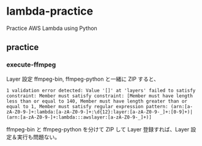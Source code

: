 # lambda-practice
Practice AWS Lambda using Python

## practice

### execute-ffmpeg


Layer 設定
ffmpeg-bin, ffmpeg-python と一緒に ZIP すると、

```text
1 validation error detected: Value '[]' at 'layers' failed to satisfy constraint: Member must satisfy constraint: [Member must have length less than or equal to 140, Member must have length greater than or equal to 1, Member must satisfy regular expression pattern: (arn:[a-zA-Z0-9-]+:lambda:[a-zA-Z0-9-]+:\d{12}:layer:[a-zA-Z0-9-_]+:[0-9]+)|(arn:[a-zA-Z0-9-]+:lambda:::awslayer:[a-zA-Z0-9-_]+)]
```

ffmpeg-bin と ffmpeg-python を分けて ZIP して Layer 登録すれば、Layer 設定＆実行も問題ない。
